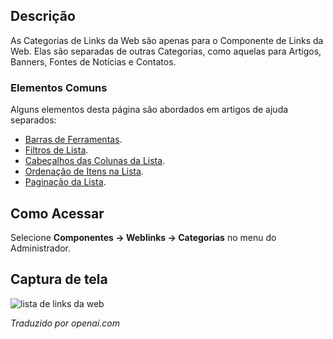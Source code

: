<!-- Filename: Help4.x:Components_Weblinks_Categories / Display title: Links da Web: Categorias  -->

## Descrição

As Categorias de Links da Web são apenas para o Componente de Links da Web. Elas são separadas de outras Categorias, como aquelas para Artigos, Banners, Fontes de Notícias e Contatos.

### Elementos Comuns

Alguns elementos desta página são abordados em artigos de ajuda separados:

* [Barras de Ferramentas](jdocmanual?article=help/common-elements/toolbars).
* [Filtros de Lista](jdocmanual?article=help/common-elements/list-filters).
* [Cabeçalhos das Colunas da Lista](jdocmanual?article=help/common-elements/list-column-headers).
* [Ordenação de Itens na Lista](jdocmanual?article=help/common-elements/list-ordering).
* [Paginação da Lista](jdocmanual?article=help/common-elements/list-pagination).

## Como Acessar

Selecione **Componentes → Weblinks → Categorias** no menu do Administrador.

## Captura de tela

![lista de links da web](../../../pt/images/weblinks/web-links-categories-list.png)

*Traduzido por openai.com*

